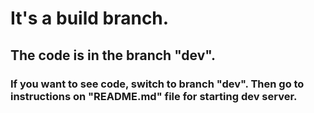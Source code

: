 # It's a build branch.

## The code is in the branch "dev".

### If you want to see code, switch to branch "dev". Then go to instructions on "README.md" file for starting dev server.
